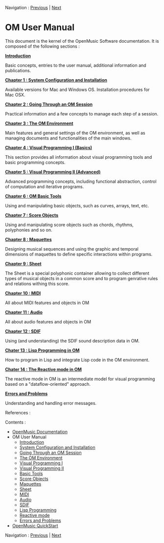 Navigation : [Previous](OM-Documentation "page
précédente\(OpenMusic Documentation\)") | [Next](00-Contents
"Next\(Introduction\)")

[ ](00-Contents) [](00-Contents) 

# OM User Manual

This document is the kernel of the OpenMusic Software documentation. It is composed of the
following sections :

[**Introduction** ](00-Contents)

Basic concepts, entries to the user manual, additional information and
publications.

 [ **Chapter 1 : System Configuration and Installation**
](Installation)

Available versions for Mac and Windows OS. Installation procedures for Mac
OSX.

 [ **Chapter 2 : Going Through an OM Session** ](Goingthrough)

Practical information and a few concepts to manage each step of a session.

 [ **Chapter 3 : The OM Environment** ](Environment)

Main features and general settings of the OM environment, as well as managing
documents and functionalities of the main windows.

 [ **Chapter 4 : Visual Programming I (Basics)**
](BasicVisualProgramming)

This section provides all information about visual programming tools and basic
programming concepts.

[ **Chapter 5 : Visual Programming II
(Advanced)**](AdvancedVisualProgramming)

Advanced programming concepts, including functional abstraction, control of
computation and iterative programs.

 [ **Chapter 6 : OM Basic Tools**](BasicObjects)

Using and manipulating basic objects, such as curves, arrays, text, etc.

 [ **Chapter 7 : Score Objects**](BasicObjects)

Using and manipulating score objects such as chords, rhythms, polyphonies and
so on.

 [ **Chapter 8 : Maquettes**](Maquettes)

Designing musical sequences and using the graphic and temporal dimensions of
maquettes to define specific interactions within programs.

 [ **Chapter 9 : Sheet**](Sheet)

The Sheet is a special polyphonic container allowing to collect different
types of musical objects in a common score and to program genrative rules and
relations withing this score.

 [ **Chapter 10 : MIDI** ](MIDI)

All about MIDI features and objects in OM

 [ **Chapter 11 : Audio** ](Audio)

All about audio features and objects in OM

 [ **Chapter 12 : SDIF** ](SDIF)

Using (and understanding) the SDIF sound description data in OM.

 [ **Chater 13 : Lisp Programming in OM**](Lisp)

How to program in Lisp and integrate Lisp code in the OM environment.

 [ **Chater 14 : The Reactive mode in OM**](Reactive)

The reactive mode in OM is an intermediate model for visual programming
based on a "dataflow-oriented" approach. 

 [ **Errors and Problems** ](errors)

Understanding and handling error messages.

References :

Contents :

  * [OpenMusic Documentation](OM-Documentation)
  * OM User Manual
    * [Introduction](00-Contents)
    * [System Configuration and Installation](Installation)
    * [Going Through an OM Session](Goingthrough)
    * [The OM Environment](Environment)
    * [Visual Programming I](BasicVisualProgramming)
    * [Visual Programming II](AdvancedVisualProgramming)
    * [Basic Tools](BasicObjects)
    * [Score Objects](ScoreObjects)
    * [Maquettes](Maquettes)
    * [Sheet](Sheet)
    * [MIDI](MIDI)
    * [Audio](Audio)
    * [SDIF](SDIF)
    * [Lisp Programming](Lisp)
    * [Reactive mode](Reactive)
    * [Errors and Problems](errors)
  * [OpenMusic QuickStart](QuickStart-Chapters)

Navigation : [Previous](OM-Documentation "page
précédente\(OpenMusic Documentation\)") | [Next](00-Contents
"Next\(Introduction\)")

